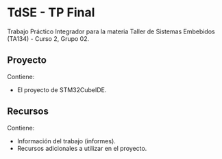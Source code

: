 # TdSE - TP Final
Trabajo Práctico Integrador para la materia Taller de Sistemas Embebidos (TA134) - Curso 2, Grupo 02.

## Proyecto
Contiene:
- El proyecto de STM32CubeIDE.

## Recursos
Contiene:
- Información del trabajo (informes).
- Recursos adicionales a utilizar en el proyecto.